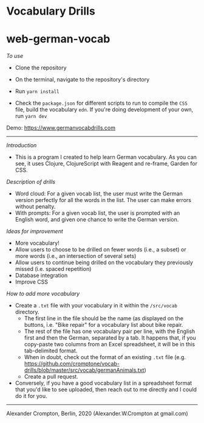 # Vocabulary Drills


# web-german-vocab

_To use_

* Clone the repository

* On the terminal, navigate to the repository's directory

* Run ``yarn install``

* Check the `package.json` for different scripts to run to compile the `CSS` file, build the vocabulary `edn`. If you're doing development of your own, run ``yarn dev``

Demo: https://www.germanvocabdrills.com
_______________________________



_Introduction_

* This is a program I created to help learn German vocabulary. As you can see, it uses Clojure, ClojureScript with Reagent and re-frame, Garden for CSS.


_Description of drills_

* Word cloud: For a given vocab list, the user must write the German version perfectly for all the words in the list. The user can make errors without penalty.
* With prompts: For a given vocab list, the user is prompted with an English word, and given one chance to write the German version.

_Ideas for improvement_
* More vocabulary!
 * Allow users to choose to be drilled on fewer words (i.e., a subset) or more words (i.e., an intersection of several sets)
 * Allow users to continue being drilled on the vocabulary they previously missed (i.e. spaced repetition)
 * Database integration
* Improve CSS

_How to add more vocabulary_

* Create a `.txt` file with your vocabulary in it within the `/src/vocab` directory.
  * The first line in the file should be the name (as displayed on the buttons, i.e. "Bike repair" for a vocabulary list about bike repair.
  * The rest of the file has one vocabulary pair per line, with the English first and then the German, separated by a tab. It happens that, if you copy-paste two columns from an Excel spreadsheet, it will be in this tab-delimited format.
  * When in doubt, check out the format of an existing `.txt` file (e.g. https://github.com/cromptone/vocab-drills/blob/master/src/vocab/germanAnimals.txt)
  * Create a pull request.
* Conversely, if you have a good vocabulary list in a spreadsheet format that you'd like to see uploaded, then reach out to me directly and I could do it for you.

__________________________________________________________
Alexander Crompton, Berlin, 2020 (Alexander.W.Crompton at gmail.com)
